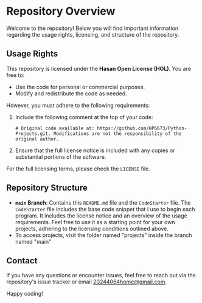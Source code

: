 # Repository Overview

Welcome to the repository! Below you will find important information regarding the usage rights, licensing, and structure of the repository.

## Usage Rights
This repository is licensed under the **Hasan Open License (HOL)**. You are free to:
- Use the code for personal or commercial purposes.
- Modify and redistribute the code as needed.

However, you must adhere to the following requirements:
1. Include the following comment at the top of your code:
   ```
   # Original code available at: https://github.com/HP6673/Python-Projects.git. Modifications are not the responsibility of the original author.
   ```
2. Ensure that the full license notice is included with any copies or substantial portions of the software.

For the full licensing terms, please check the `LICENSE` file.

## Repository Structure
- **`main` Branch**: Contains this `README.md` file and the `CodeStarter` file. The `CodeStarter` file includes the base code snippet that I use to begin each program. It includes the license notice and an overview of the usage requirements. Feel free to use it as a starting point for your own projects, adhering to the licensing conditions outlined above.
- To access projects, visit the folder named "projects" inside the branch named "main"

## Contact
If you have any questions or encounter issues, feel free to reach out via the repository's issue tracker or email 20244064home@gmail.com. 

Happy coding!
